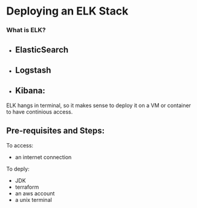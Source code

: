 # Deploying an ELK Stack 

### What is ELK?
- ElasticSearch 
    - 
- Logstash
    - 
- Kibana:
    - 

ELK hangs in terminal, so it makes sense to deploy it on a VM or container to have continious access.

## Pre-requisites and Steps: 
To access:
- an internet connection

To deply:
- JDK
- terraform 
- an aws account
- a unix terminal
